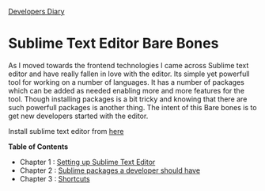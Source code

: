 [Developers Diary](../README.md)
# Sublime Text Editor Bare Bones
As I moved towards the frontend technologies I came across Sublime text editor and have really fallen in love with the editor. Its simple yet powerfull tool for working on a number of languages. It has a number of packages which can be added as needed enabling more and more features for the tool. Though installing packages is a bit tricky and knowing that there are such powerfull packages is another thing. The intent of this Bare bones is to get new developers started with the editor.


Install sublime text editor from <a href="https://www.sublimetext.com/" title="Sublime Text" target="_blank"> here</a>


**Table of Contents**

* Chapter 1 : [Setting up Sublime Text Editor](Ch1.md)
* Chapter 2 : [Sublime packages a developer should have](Ch2.md)
* Chapter 3 : [Shortcuts](Ch3.md)
